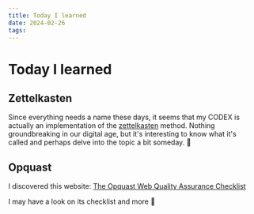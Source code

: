 ```yaml
---
title: Today I learned
date: 2024-02-26
tags:
---
```

# Today I learned

## Zettelkasten

Since everything needs a name these days, it seems that my CODEX is actually an implementation of the [zettelkasten](/codex/zettelkasten) method.
Nothing groundbreaking in our digital age, but it's interesting to know what it's called and perhaps delve into the topic a bit someday. 🤷

##  Opquast

I discovered this website: [The Opquast Web Quality Assurance Checklist](https://checklists.opquast.com/en/web-quality-assurance/)

I may have a look on its checklist and more 🧐